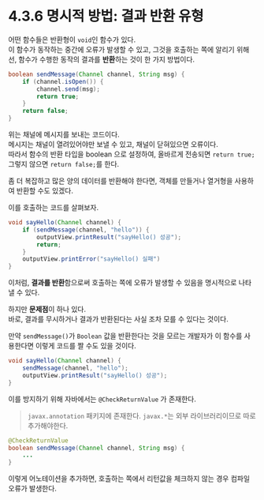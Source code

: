 # 4.3.6 명시적 방법: 결과 반환 유형
어떤 함수들은 반환형이 `void`인 함수가 있다.<br>
이 함수가 동작하는 중간에 오류가 발생할 수 있고, 그것을 호출하는 쪽에 알리기 위해선, 함수가 수행한 동작의 결과를 **반환**하는 것이 한 가지 방법이다.

```java
boolean sendMessage(Channel channel, String msg) {
    if (channel.isOpen()) {
        channel.send(msg);
        return true;
    }
    return false;
}
```

위는 채널에 메시지를 보내는 코드이다.<br>
메시지는 채널이 열려있어야만 보낼 수 있고, 채널이 닫혀있으면 오류이다.<br>
따라서 함수의 반환 타입을 boolean 으로 설정하여, 올바르게 전송되면 `return true;` 그렇지 않으면 `return false;`를 한다.

좀 더 복잡하고 많은 양의 데이터를 반환해야 한다면, 객체를 만들거나 열거형을 사용하여 반환할 수도 있겠다.

이를 호출하는 코드를 살펴보자.

```java
void sayHello(Channel channel) {
    if (sendMessage(channel, "hello")) {
        outputView.printResult("sayHello() 성공");
        return;
    }
    outputView.printError("sayHello() 실패")
}
```

이처럼, **결과를 반환**함으로써 호출하는 쪽에 오류가 발생할 수 있음을 명시적으로 나타낼 수 있다.

하지만 **문제점**이 하나 있다.<br>
바로, 결과를 무시하거나 결과가 반환된다는 사실 조차 모를 수 있다는 것이다.

만약 `sendMessage()`가 `Boolean` 값을 반환한다는 것을 모르는 개발자가 이 함수를 사용한다면 이렇게 코드를 짤 수도 있을 것이다.
```java
void sayHello(Channel channel) {
    sendMessage(channel, "hello");
    outputView.printResult("sayHello() 성공");
}
```

이를 방지하기 위해 자바에서는 `@CheckReturnValue` 가 존재한다.
> `javax.annotation` 패키지에 존재한다. `javax.*`는 외부 라이브러리이므로 따로 추가해야한다.

```java
@CheckReturnValue
boolean sendMessage(Channel channel, String msg) {
    ...
}
```
이렇게 어노테이션을 추가하면, 호출하는 쪽에서 리턴값을 체크하지 않는 경우 컴파일 오류가 발생한다.
